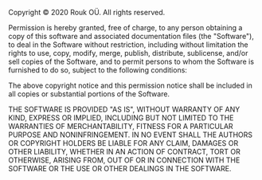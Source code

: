  Copyright © 2020 Rouk OÜ. All rights reserved.

 Permission is hereby granted, free of charge, to any person obtaining a copy of
 this software and associated documentation files (the "Software"), to deal in
 the Software without restriction, including without limitation the rights to use,
 copy, modify, merge, publish, distribute, sublicense, and/or sell copies of the Software,
 and to permit persons to whom the Software is furnished to do so, subject to the following conditions:

 The above copyright notice and this permission notice shall be included in all copies or substantial
 portions of the Software.

 THE SOFTWARE IS PROVIDED "AS IS", WITHOUT WARRANTY OF ANY KIND, EXPRESS OR IMPLIED, INCLUDING BUT NOT
 LIMITED TO THE WARRANTIES OF MERCHANTABILITY, FITNESS FOR A PARTICULAR PURPOSE AND NONINFRINGEMENT.
 IN NO EVENT SHALL THE AUTHORS OR COPYRIGHT HOLDERS BE LIABLE FOR ANY CLAIM, DAMAGES OR OTHER LIABILITY,
 WHETHER IN AN ACTION OF CONTRACT, TORT OR OTHERWISE, ARISING FROM, OUT OF OR IN CONNECTION WITH THE
 SOFTWARE OR THE USE OR OTHER DEALINGS IN THE SOFTWARE.